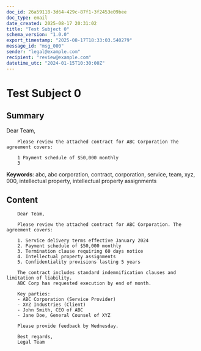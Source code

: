 ```yaml
---
doc_id: 26a59118-3d64-429c-87f1-3f2453e09bee
doc_type: email
date_created: 2025-08-17 20:31:02
title: "Test Subject 0"
schema_version: "1.0.0"
export_timestamp: "2025-08-17T18:33:03.540279"
message_id: "msg_000"
sender: "legal@example.com"
recipient: "review@example.com"
datetime_utc: "2024-01-15T10:30:00Z"
---
```


# Test Subject 0

## Summary

Dear Team,

        Please review the attached contract for ABC Corporation The agreement covers:

        1 Payment schedule of $50,000 monthly
        3

**Keywords**: abc, abc corporation, contract, corporation, service, team, xyz, 000, intellectual property, intellectual property assignments

## Content


        Dear Team,

        Please review the attached contract for ABC Corporation. The agreement covers:

        1. Service delivery terms effective January 2024
        2. Payment schedule of $50,000 monthly
        3. Termination clause requiring 60 days notice
        4. Intellectual property assignments
        5. Confidentiality provisions lasting 5 years

        The contract includes standard indemnification clauses and limitation of liability.
        ABC Corp has requested execution by end of month.

        Key parties:
        - ABC Corporation (Service Provider)
        - XYZ Industries (Client)
        - John Smith, CEO of ABC
        - Jane Doe, General Counsel of XYZ

        Please provide feedback by Wednesday.

        Best regards,
        Legal Team
        